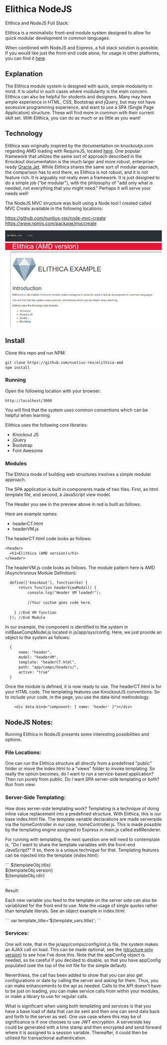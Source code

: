 # Elithica NodeJS

<p>Elithica and NodeJS Full Stack:</p>

<p>Elithica is a minimalistic front-end module system designed to allow for quick modular development in common languages.</p>

<p>When combined with NodeJS and Express, a full stack solution is possible. If you would like just the front-end code alone, for usage in other platforms, you can find it <a href="https://github.com/nuntius-rex/elithica-amd"  target="_blank">here</a>. </p>

## Explanation

<p>The Elithica module system is designed with quick, simple modularity in mind. It is useful in such cases where modularity is the main concern. Elithica can also be helpful for students and designers. Many may have ample experience in HTML, CSS, Bootstrap and jQuery, but may not have excessive programming experience, and want to use a SPA (Single Page Application) structure. These will find more in common with their current skill set. With Elithica, you can do as much or as little as you want!</p>

## Technology

<p>Elithica was originally inspired by the documentation on knockoutjs.com regarding AMD loading with RequireJS, located <a href="https://knockoutjs.com/documentation/amd-loading.html" target="_blank">here</a>. One popular framework that utilizes the same sort of approach described in the Knockout documentation is the much larger and more robust, enterprise-ready <a href="https://www.oracle.com/webfolder/technetwork/jet/index-alta.html" target="_blank">Oracle Jet</a>. While Elithica shares the same sort of modular approach, the comparison has to end there, as Elithica is not robust, and it is not feature rich. It is arguably not really even a framework. It is just designed to do a simple job ("be modular"), with the philosophy of "add only what is needed, not everything that you might need." Perhaps it will serve your needs well!    
</p>

<p>The NodeJS MVC structure was built using a Node tool I created called MVC Create available in the following locations:</p>
<a href="https://github.com/nuntius-rex/node-mvc-create">https://github.com/nuntius-rex/node-mvc-create</a><br>
<a href="https://www.npmjs.com/package/mvccreate">https://www.npmjs.com/package/mvccreate</a>



![Preview](/public/img/preview.png?raw=true "Preview")

## Install

Clone this repo and run NPM:

```
git clone https://github.com/nuntius-rex/elithica-amd
npm install
```
### Running

Open the following location with your browser:

```
http://localhost/3000
```
<p>You will find that the system uses common conventions which can be helpful when learning.</p>

<p>Elithica uses the following core libraries:
  <ul>
    <li>Knockout JS</li>
    <li>jQuery</li>
    <li>Bootstrap</li>
    <li>Font Awesome</li>
  </ul>
</p>

### Modules

<p>The Elithica mode of building web structures involves a simple modular approach.</p>

<p>The SPA application is built in components made of two files. First, an html template file, and second, a JavaScript view model.</p>


<p>The Header you see in the preview above in red is built as follows.</p>

<p>Here are example names:
  <ul>
    <li>headerCT.html</li>
    <li>headerVM.js</li>
  </ul>
</p>

<p>
  The headerCT.html code looks as follows:
</p>

```
<header>
  <h1>Elithica (AMD version)</h1>
</header>
```

<p>
  The headerVM.js code looks as follows. The module pattern here is AMD (Asynchronous Module Definition):
</p>


```
  define(['knockout'], function(ko) {
      return function headerViewModal() {
          console.log("Header VM loaded!");

          //Your custom goes code here.

    } //End VM function
  }); //End Module

```

<p>
  In our example, the component is identified to the system in initBaseCompModel.js located in js/app/sys/config. Here, we just provide an object to the system as follows:
</p>

```
  {
      name: "header",
      model: "headerVM",
      template: "headerCT.html",
      path: "app/comps/headers/",
      active: "true"
  }

  ```

<p>
  Once the module is defined, it is now ready to use.
  The headerCT.html is for your HTML code. The templating features use KnockoutJS conventions. So to include your code, in the page, you use the data-bind methodology.
</p>

```
    <div data-bind="component: { name: 'header' }"></div>
```

## NodeJS Notes:

<p>Running Elithica in NodeJS presents some interesting possibilities and options.</p>

### File Locations:

<p>One can run the Elithica structure all directly from a predefined "public" folder or move the index.html to a "views" folder to invoke templating. So really the option becomes, do I want to run a service-based application? Then run purely from public. Do I want SPA server-side templating or both? Run from view.</p>

### Server-Side Templating:

<p>How does server-side templating work? Templating is a technique of doing inline value replacement into a predefined structure.
  With Elithica, this is our base index.html file. The template variable declarations are made serverside via the homeController
  in our case, homeController.js. This is made possible by the templating engine assigned to Express in main.js called es6Renderer.
</p>

<p>For running with templating, the next question one will need to contemplate is, "Do I want to share the template variables with the front-end JavaScript?" If so, there is a unique technique for that. Templating features can be injected into the template (index.html):
</p>
```
    $&#123;templateObj.title&#125;<br>
    $&#123;templateObj.version&#125;<br>
    $&#123;templateObj.rdir&#125;<br>
```
<p>
  Result:<br>
  <!-- The above syntax like ${templateObj.title} will only work directly in index.html.
  Inside of modules, populate from the view model, in this case bodyVM.js: -->
  <div id="templateObjResults">
    <!-- populated from bodyVM.js -->
  </div>
</p>

<p>
  Each new variable you feed to the template on the server side can also be variablized for the front end to use.
  Note the usage of single quotes rather than template literals. See an object example in index.html.
</p>
```
    var template_title='$&#123;template_vars.title&#125;';
```

### Services:

<p>
  One will note, that in the js/app/comps/config/init.js file, the system makes an AJAX call on load. This can be made optional, see the (<a href="https://github.com/nuntius-rex/elithica-amd.git">structure only version</a>) to see how I've done this. Note that the appConfig object is needed, so be careful if you decided to disable, so that you have appConfig populated (see the top of the init file for the simple default).
</p>
<p>
  Neverthless, the call has been added to show that you can also get configurations or date by calling the server and asking for them. Thus, you can make enhancements to the api as needed. Calls to the API doesn't have to be just on loading, you can make service calls from within your modules, or make a library to use for regular calls.
</p>
<p>
  What is significant when using both templating and services is that you have a base load of data that can be sent and then one can send data back and forth to the server as well. One use case where this may be of significance is if one chooses to use JWT encryption. A serverside key could be generated with a time stamp and then encrypted and send forward where it is assigned to a session variable. Thereafter, it could then be utilized for transactional authentication.
</p>
